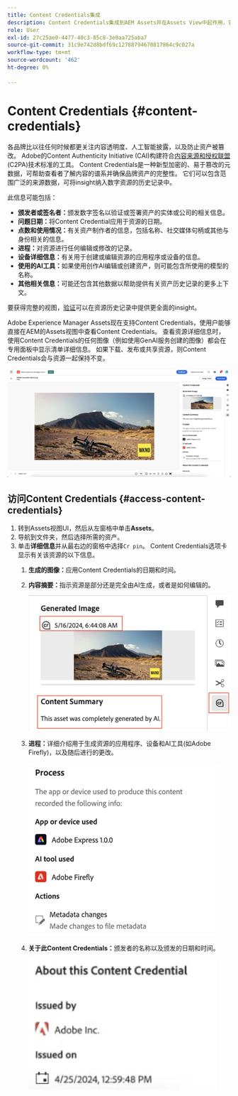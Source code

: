```yaml
---
title: Content Credentials集成
description: Content Credentials集成到AEM Assets并在Assets View中起作用，它可以提供资产历史记录的上下文，包括资产的创建方式以及参与创建该资产的用户。 就像数字内容的营养标签一样，Content Credentials可以帮助提高透明度并与受众建立信任。
role: User
exl-id: 27c25ae0-4477-40c3-85c8-3e0aa725aba7
source-git-commit: 31c9e742d8bdf69c12788794670817864c9c027a
workflow-type: tm+mt
source-wordcount: '462'
ht-degree: 0%

---
```


# Content Credentials {#content-credentials}

各品牌比以往任何时候都更关注内容透明度、人工智能披露，以及防止资产被篡改。 Adobe的Content Authenticity Initiative (CAI)构建符合[内容来源和授权联盟](https://c2pa.org/specifications/specifications/1.1/specs/C2PA_Specification.html#_trust_model) (C2PA)技术标准的工具。 Content Credentials是一种新型加密的、易于篡改的元数据，可帮助查看者了解内容的谱系并确保品牌资产的完整性。 它们可以包含范围广泛的来源数据，可将insight纳入数字资源的历史记录中。

此信息可能包括：

* **颁发者或签名者：**&#x200B;颁发数字签名以验证或签署资产的实体或公司的相关信息。
* **问题日期：**&#x200B;将Content Credential应用于资源的日期。
* **点数和使用情况：**&#x200B;有关资产制作者的信息，包括名称、社交媒体句柄或其他与身份相关的信息。
* **进程：**&#x200B;对资源进行任何编辑或修改的记录。
* **设备详细信息：**&#x200B;有关用于创建或编辑资源的应用程序或设备的信息。
* **使用的AI工具：**&#x200B;如果使用创作AI编辑或创建资产，则可能包含所使用的模型的名称。
* **其他相关信息：**&#x200B;可能还包含其他数据以帮助提供有关资产历史记录的更多上下文。

要获得完整的视图，[验证](https://contentcredentials.org/verify)可以在资源历史记录中提供更全面的insight。

Adobe Experience Manager Assets现在支持Content Credentials，使用户能够直接在AEM的Assets视图中查看Content Credentials。 查看资源详细信息时，使用Content Credentials的任何图像（例如使用GenAI服务创建的图像）都会在专用面板中显示清单详细信息。 如果下载、发布或共享资源，则Content Credentials会与资源一起保持不变。

![资源](/help/assets/assets/content-credentials.png)

## 访问Content Credentials {#access-content-credentials}

1. 转到Assets视图UI，然后从左窗格中单击&#x200B;**Assets**。
1. 导航到文件夹，然后选择所需的资产。
1. 单击&#x200B;**详细信息**&#x200B;并从最右边的窗格中选择`Cr pin`。 Content Credentials选项卡显示有关该资源的以下信息。
   1. **生成的图像：**&#x200B;应用Content Credentials的日期和时间。
   1. **内容摘要：**&#x200B;指示资源是部分还是完全由AI生成，或者是如何编辑的。

      ![内容凭据](/help/assets/assets/content-credentials1.png)
   1. **进程：**&#x200B;详细介绍用于生成资源的应用程序、设备和AI工具(如Adobe Firefly)，以及随后进行的更改。

      ![进程](/help/assets/assets/CR-Process.png)
   1. **关于此Content Credentials：**&#x200B;颁发者的名称以及颁发的日期和时间。

      ![颁发者](/help/assets/assets/CR-issuer.png)
